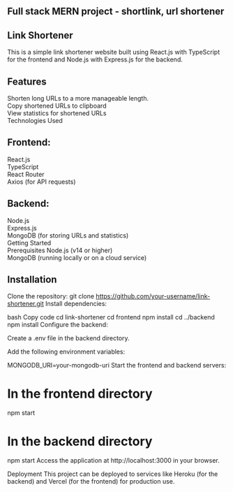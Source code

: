 ## Full stack MERN project - shortlink, url shortener


## Link Shortener
This is a simple link shortener website built using React.js with TypeScript for the frontend and Node.js with Express.js for the backend.

## Features
Shorten long URLs to a more manageable length.&nbsp;<br/>
Copy shortened URLs to clipboard&nbsp;<br/>
View statistics for shortened URLs&nbsp;<br/>
Technologies Used&nbsp;<br/>

## Frontend:
React.js&nbsp;<br/>
TypeScript&nbsp;<br/>
React Router&nbsp;<br/>
Axios (for API requests)&nbsp;<br/>


 ## Backend:
Node.js&nbsp;<br/>
Express.js&nbsp;<br/>
MongoDB (for storing URLs and statistics)&nbsp;<br/>
Getting Started&nbsp;<br/>
Prerequisites
Node.js (v14 or higher)&nbsp;<br/>
MongoDB (running locally or on a cloud service)&nbsp;<br/>

 ## Installation
Clone the repository:
git clone https://github.com/your-username/link-shortener.git
Install dependencies:

bash
Copy code
cd link-shortener
cd frontend
npm install
cd ../backend
npm install
Configure the backend:

Create a .env file in the backend directory.

Add the following environment variables:


MONGODB_URI=your-mongodb-uri
Start the frontend and backend servers:



# In the frontend directory
npm start

# In the backend directory
npm start
Access the application at http://localhost:3000 in your browser.

Deployment
This project can be deployed to services like Heroku (for the backend) and Vercel (for the frontend) for production use.

